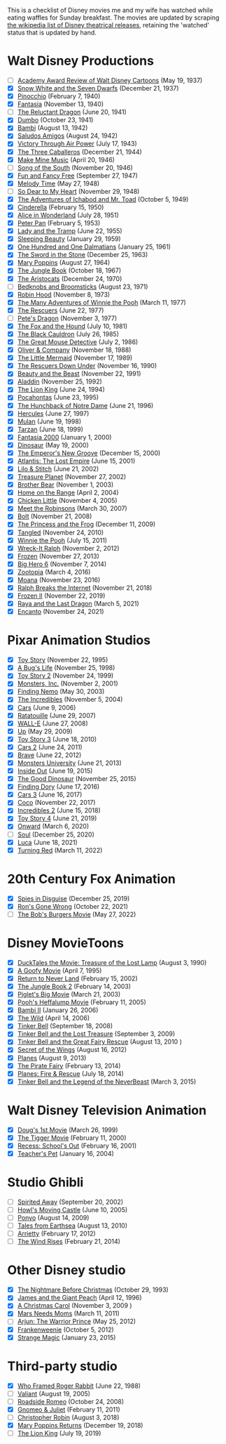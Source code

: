 This is a checklist of Disney movies me and my wife has watched while eating waffles for Sunday breakfast.
The movies are updated by scraping [the wikipedia list of Disney theatrical releases](https://en.wikipedia.org/wiki/List_of_Disney_theatrical_animated_feature_films), retaining the 'watched' status that is updated by hand.


# Walt Disney Productions

- [ ] [Academy Award Review of Walt Disney Cartoons](https://en.wikipedia.org/wiki/Academy_Award_Review_of_Walt_Disney_Cartoons)	(May 19, 1937)
- [x] [Snow White and the Seven Dwarfs](https://en.wikipedia.org/wiki/Snow_White_and_the_Seven_Dwarfs_(1937_film))	(December 21, 1937)
- [x] [Pinocchio](https://en.wikipedia.org/wiki/Pinocchio_(1940_film))	(February 7, 1940)
- [x] [Fantasia](https://en.wikipedia.org/wiki/Fantasia_(1940_film))	(November 13, 1940)
- [ ] [The Reluctant Dragon](https://en.wikipedia.org/wiki/The_Reluctant_Dragon_(1941_film))	(June 20, 1941)
- [x] [Dumbo](https://en.wikipedia.org/wiki/Dumbo)	(October 23, 1941)
- [x] [Bambi](https://en.wikipedia.org/wiki/Bambi)	(August 13, 1942)
- [x] [Saludos Amigos](https://en.wikipedia.org/wiki/Saludos_Amigos)	(August 24, 1942)
- [x] [Victory Through Air Power](https://en.wikipedia.org/wiki/Victory_Through_Air_Power_(film))	(July 17, 1943)
- [x] [The Three Caballeros](https://en.wikipedia.org/wiki/The_Three_Caballeros)	(December 21, 1944)
- [x] [Make Mine Music](https://en.wikipedia.org/wiki/Make_Mine_Music)	(April 20, 1946)
- [ ] [Song of the South](https://en.wikipedia.org/wiki/Song_of_the_South)	(November 20, 1946)
- [x] [Fun and Fancy Free](https://en.wikipedia.org/wiki/Fun_and_Fancy_Free)	(September 27, 1947)
- [x] [Melody Time](https://en.wikipedia.org/wiki/Melody_Time)	(May 27, 1948)
- [ ] [So Dear to My Heart](https://en.wikipedia.org/wiki/So_Dear_to_My_Heart)	(November 29, 1948)
- [x] [The Adventures of Ichabod and Mr. Toad](https://en.wikipedia.org/wiki/The_Adventures_of_Ichabod_and_Mr._Toad)	(October 5, 1949)
- [x] [Cinderella](https://en.wikipedia.org/wiki/Cinderella_(1950_film))	(February 15, 1950)
- [x] [Alice in Wonderland](https://en.wikipedia.org/wiki/Alice_in_Wonderland_(1951_film))	(July 28, 1951)
- [x] [Peter Pan](https://en.wikipedia.org/wiki/Peter_Pan_(1953_film))	(February 5, 1953)
- [x] [Lady and the Tramp](https://en.wikipedia.org/wiki/Lady_and_the_Tramp)	(June 22, 1955)
- [x] [Sleeping Beauty](https://en.wikipedia.org/wiki/Sleeping_Beauty_(1959_film))	(January 29, 1959)
- [x] [One Hundred and One Dalmatians](https://en.wikipedia.org/wiki/One_Hundred_and_One_Dalmatians)	(January 25, 1961)
- [x] [The Sword in the Stone](https://en.wikipedia.org/wiki/The_Sword_in_the_Stone_(1963_film))	(December 25, 1963)
- [x] [Mary Poppins](https://en.wikipedia.org/wiki/Mary_Poppins_(film))	(August 27, 1964)
- [x] [The Jungle Book](https://en.wikipedia.org/wiki/The_Jungle_Book_(1967_film))	(October 18, 1967)
- [x] [The Aristocats](https://en.wikipedia.org/wiki/The_Aristocats)	(December 24, 1970)
- [ ] [Bedknobs and Broomsticks](https://en.wikipedia.org/wiki/Bedknobs_and_Broomsticks)	(August 23, 1971)
- [x] [Robin Hood](https://en.wikipedia.org/wiki/Robin_Hood_(1973_film))	(November 8, 1973)
- [x] [The Many Adventures of Winnie the Pooh](https://en.wikipedia.org/wiki/The_Many_Adventures_of_Winnie_the_Pooh)	(March 11, 1977)
- [x] [The Rescuers](https://en.wikipedia.org/wiki/The_Rescuers)	(June 22, 1977)
- [ ] [Pete's Dragon](https://en.wikipedia.org/wiki/Pete%27s_Dragon_(1977_film))	(November 3, 1977)
- [x] [The Fox and the Hound](https://en.wikipedia.org/wiki/The_Fox_and_the_Hound_(film))	(July 10, 1981)
- [x] [The Black Cauldron](https://en.wikipedia.org/wiki/The_Black_Cauldron_(film))	(July 26, 1985)
- [x] [The Great Mouse Detective](https://en.wikipedia.org/wiki/The_Great_Mouse_Detective)	(July 2, 1986)
- [x] [Oliver & Company](https://en.wikipedia.org/wiki/Oliver_%26_Company)	(November 18, 1988)
- [x] [The Little Mermaid](https://en.wikipedia.org/wiki/The_Little_Mermaid_(1989_film))	(November 17, 1989)
- [x] [The Rescuers Down Under](https://en.wikipedia.org/wiki/The_Rescuers_Down_Under)	(November 16, 1990)
- [x] [Beauty and the Beast](https://en.wikipedia.org/wiki/Beauty_and_the_Beast_(1991_film))	(November 22, 1991)
- [x] [Aladdin](https://en.wikipedia.org/wiki/Aladdin_(1992_Disney_film))	(November 25, 1992)
- [x] [The Lion King](https://en.wikipedia.org/wiki/The_Lion_King)	(June 24, 1994)
- [x] [Pocahontas](https://en.wikipedia.org/wiki/Pocahontas_(1995_film))	(June 23, 1995)
- [x] [The Hunchback of Notre Dame](https://en.wikipedia.org/wiki/The_Hunchback_of_Notre_Dame_(1996_film))	(June 21, 1996)
- [x] [Hercules](https://en.wikipedia.org/wiki/Hercules_(1997_film))	(June 27, 1997)
- [x] [Mulan](https://en.wikipedia.org/wiki/Mulan_(1998_film))	(June 19, 1998)
- [x] [Tarzan](https://en.wikipedia.org/wiki/Tarzan_(1999_film))	(June 18, 1999)
- [x] [Fantasia 2000](https://en.wikipedia.org/wiki/Fantasia_2000)	(January 1, 2000)
- [x] [Dinosaur](https://en.wikipedia.org/wiki/Dinosaur_(film))	(May 19, 2000)
- [x] [The Emperor's New Groove](https://en.wikipedia.org/wiki/The_Emperor%27s_New_Groove)	(December 15, 2000)
- [x] [Atlantis: The Lost Empire](https://en.wikipedia.org/wiki/Atlantis:_The_Lost_Empire)	(June 15, 2001)
- [x] [Lilo & Stitch](https://en.wikipedia.org/wiki/Lilo_%26_Stitch)	(June 21, 2002)
- [x] [Treasure Planet](https://en.wikipedia.org/wiki/Treasure_Planet)	(November 27, 2002)
- [x] [Brother Bear](https://en.wikipedia.org/wiki/Brother_Bear)	(November 1, 2003)
- [x] [Home on the Range](https://en.wikipedia.org/wiki/Home_on_the_Range_(2004_film))	(April 2, 2004)
- [x] [Chicken Little](https://en.wikipedia.org/wiki/Chicken_Little_(2005_film))	(November 4, 2005)
- [x] [Meet the Robinsons](https://en.wikipedia.org/wiki/Meet_the_Robinsons)	(March 30, 2007)
- [x] [Bolt](https://en.wikipedia.org/wiki/Bolt_(2008_film))	(November 21, 2008)
- [x] [The Princess and the Frog](https://en.wikipedia.org/wiki/The_Princess_and_the_Frog)	(December 11, 2009)
- [x] [Tangled](https://en.wikipedia.org/wiki/Tangled)	(November 24, 2010)
- [x] [Winnie the Pooh](https://en.wikipedia.org/wiki/Winnie_the_Pooh_(2011_film))	(July 15, 2011)
- [x] [Wreck-It Ralph](https://en.wikipedia.org/wiki/Wreck-It_Ralph)	(November 2, 2012)
- [x] [Frozen](https://en.wikipedia.org/wiki/Frozen_(2013_film))	(November 27, 2013)
- [x] [Big Hero 6](https://en.wikipedia.org/wiki/Big_Hero_6_(film))	(November 7, 2014)
- [x] [Zootopia](https://en.wikipedia.org/wiki/Zootopia)	(March 4, 2016)
- [x] [Moana](https://en.wikipedia.org/wiki/Moana_(2016_film))	(November 23, 2016)
- [x] [Ralph Breaks the Internet](https://en.wikipedia.org/wiki/Ralph_Breaks_the_Internet)	(November 21, 2018)
- [x] [Frozen II](https://en.wikipedia.org/wiki/Frozen_II)	(November 22, 2019)
- [x] [Raya and the Last Dragon](https://en.wikipedia.org/wiki/Raya_and_the_Last_Dragon)	(March 5, 2021)
- [x] [Encanto](https://en.wikipedia.org/wiki/Encanto_(film))	(November 24, 2021)

# Pixar Animation Studios

- [x] [Toy Story](https://en.wikipedia.org/wiki/Toy_Story)	(November 22, 1995)
- [x] [A Bug's Life](https://en.wikipedia.org/wiki/A_Bug%27s_Life)	(November 25, 1998)
- [x] [Toy Story 2](https://en.wikipedia.org/wiki/Toy_Story_2)	(November 24, 1999)
- [x] [Monsters, Inc.](https://en.wikipedia.org/wiki/Monsters,_Inc.)	(November 2, 2001)
- [x] [Finding Nemo](https://en.wikipedia.org/wiki/Finding_Nemo)	(May 30, 2003)
- [x] [The Incredibles](https://en.wikipedia.org/wiki/The_Incredibles)	(November 5, 2004)
- [x] [Cars](https://en.wikipedia.org/wiki/Cars_(film))	(June 9, 2006)
- [x] [Ratatouille](https://en.wikipedia.org/wiki/Ratatouille_(film))	(June 29, 2007)
- [x] [WALL-E](https://en.wikipedia.org/wiki/WALL-E)	(June 27, 2008)
- [x] [Up](https://en.wikipedia.org/wiki/Up_(2009_film))	(May 29, 2009)
- [x] [Toy Story 3](https://en.wikipedia.org/wiki/Toy_Story_3)	(June 18, 2010)
- [x] [Cars 2](https://en.wikipedia.org/wiki/Cars_2)	(June 24, 2011)
- [x] [Brave](https://en.wikipedia.org/wiki/Brave_(2012_film))	(June 22, 2012)
- [x] [Monsters University](https://en.wikipedia.org/wiki/Monsters_University)	(June 21, 2013)
- [x] [Inside Out](https://en.wikipedia.org/wiki/Inside_Out_(2015_film))	(June 19, 2015)
- [x] [The Good Dinosaur](https://en.wikipedia.org/wiki/The_Good_Dinosaur)	(November 25, 2015)
- [x] [Finding Dory](https://en.wikipedia.org/wiki/Finding_Dory)	(June 17, 2016)
- [x] [Cars 3](https://en.wikipedia.org/wiki/Cars_3)	(June 16, 2017)
- [x] [Coco](https://en.wikipedia.org/wiki/Coco_(2017_film))	(November 22, 2017)
- [x] [Incredibles 2](https://en.wikipedia.org/wiki/Incredibles_2)	(June 15, 2018)
- [x] [Toy Story 4](https://en.wikipedia.org/wiki/Toy_Story_4)	(June 21, 2019)
- [x] [Onward](https://en.wikipedia.org/wiki/Onward_(film))	(March 6, 2020)
- [ ] [Soul](https://en.wikipedia.org/wiki/Soul_(2020_film))	(December 25, 2020)
- [x] [Luca](https://en.wikipedia.org/wiki/Luca_(2021_film))	(June 18, 2021)
- [x] [Turning Red](https://en.wikipedia.org/wiki/Turning_Red)	(March 11, 2022)

# 20th Century Fox Animation

- [x] [Spies in Disguise](https://en.wikipedia.org/wiki/Spies_in_Disguise)	(December 25, 2019)
- [x] [Ron's Gone Wrong](https://en.wikipedia.org/wiki/Ron%27s_Gone_Wrong)	(October 22, 2021)
- [ ] [The Bob's Burgers Movie](https://en.wikipedia.org/wiki/The_Bob%27s_Burgers_Movie)	(May 27, 2022)

# Disney MovieToons

- [x] [DuckTales the Movie: Treasure of the Lost Lamp](https://en.wikipedia.org/wiki/DuckTales_the_Movie:_Treasure_of_the_Lost_Lamp)	(August 3, 1990)
- [x] [A Goofy Movie](https://en.wikipedia.org/wiki/A_Goofy_Movie)	(April 7, 1995)
- [x] [Return to Never Land](https://en.wikipedia.org/wiki/Return_to_Never_Land)	(February 15, 2002)
- [x] [The Jungle Book 2](https://en.wikipedia.org/wiki/The_Jungle_Book_2)	(February 14, 2003)
- [x] [Piglet's Big Movie](https://en.wikipedia.org/wiki/Piglet%27s_Big_Movie)	(March 21, 2003)
- [x] [Pooh's Heffalump Movie](https://en.wikipedia.org/wiki/Pooh%27s_Heffalump_Movie)	(February 11, 2005)
- [x] [Bambi II](https://en.wikipedia.org/wiki/Bambi_II)	(January 26, 2006)
- [x] [The Wild](https://en.wikipedia.org/wiki/The_Wild)	(April 14, 2006)
- [x] [Tinker Bell](https://en.wikipedia.org/wiki/Tinker_Bell_(film))	(September 18, 2008)
- [x] [Tinker Bell and the Lost Treasure](https://en.wikipedia.org/wiki/Tinker_Bell_and_the_Lost_Treasure)	(September 3, 2009)
- [x] [Tinker Bell and the Great Fairy Rescue](https://en.wikipedia.org/wiki/Tinker_Bell_and_the_Great_Fairy_Rescue)	(August 13, 2010 )
- [x] [Secret of the Wings](https://en.wikipedia.org/wiki/Secret_of_the_Wings)	(August 16, 2012)
- [x] [Planes](https://en.wikipedia.org/wiki/Planes_(film))	(August 9, 2013)
- [x] [The Pirate Fairy](https://en.wikipedia.org/wiki/The_Pirate_Fairy)	(February 13, 2014)
- [x] [Planes: Fire & Rescue](https://en.wikipedia.org/wiki/Planes:_Fire_%26_Rescue)	(July 18, 2014)
- [x] [Tinker Bell and the Legend of the NeverBeast](https://en.wikipedia.org/wiki/Tinker_Bell_and_the_Legend_of_the_NeverBeast)	(March 3, 2015)

# Walt Disney Television Animation

- [x] [Doug's 1st Movie](https://en.wikipedia.org/wiki/Doug%27s_1st_Movie)	(March 26, 1999)
- [x] [The Tigger Movie](https://en.wikipedia.org/wiki/The_Tigger_Movie)	(February 11, 2000)
- [x] [Recess: School's Out](https://en.wikipedia.org/wiki/Recess:_School%27s_Out)	(February 16, 2001)
- [x] [Teacher's Pet](https://en.wikipedia.org/wiki/Teacher%27s_Pet_(2004_film))	(January 16, 2004)

# Studio Ghibli

- [ ] [Spirited Away](https://en.wikipedia.org/wiki/Spirited_Away)	(September 20, 2002)
- [ ] [Howl's Moving Castle](https://en.wikipedia.org/wiki/Howl%27s_Moving_Castle_(film))	(June 10, 2005)
- [ ] [Ponyo](https://en.wikipedia.org/wiki/Ponyo)	(August 14, 2009)
- [ ] [Tales from Earthsea](https://en.wikipedia.org/wiki/Tales_from_Earthsea_(film))	(August 13, 2010)
- [ ] [Arrietty](https://en.wikipedia.org/wiki/Arrietty)	(February 17, 2012)
- [ ] [The Wind Rises](https://en.wikipedia.org/wiki/The_Wind_Rises)	(February 21, 2014)

# Other Disney studio

- [x] [The Nightmare Before Christmas](https://en.wikipedia.org/wiki/The_Nightmare_Before_Christmas)	(October 29, 1993)
- [x] [James and the Giant Peach](https://en.wikipedia.org/wiki/James_and_the_Giant_Peach_(film))	(April 12, 1996)
- [x] [A Christmas Carol](https://en.wikipedia.org/wiki/A_Christmas_Carol_(2009_film))	(November 3, 2009 )
- [x] [Mars Needs Moms](https://en.wikipedia.org/wiki/Mars_Needs_Moms)	(March 11, 2011)
- [ ] [Arjun: The Warrior Prince](https://en.wikipedia.org/wiki/Arjun:_The_Warrior_Prince)	(May 25, 2012)
- [x] [Frankenweenie](https://en.wikipedia.org/wiki/Frankenweenie_(2012_film))	(October 5, 2012)
- [x] [Strange Magic](https://en.wikipedia.org/wiki/Strange_Magic_(film))	(January 23, 2015)

# Third-party studio

- [x] [Who Framed Roger Rabbit](https://en.wikipedia.org/wiki/Who_Framed_Roger_Rabbit)	(June 22, 1988)
- [ ] [Valiant](https://en.wikipedia.org/wiki/Valiant_(film))	(August 19, 2005)
- [ ] [Roadside Romeo](https://en.wikipedia.org/wiki/Roadside_Romeo)	(October 24, 2008)
- [x] [Gnomeo & Juliet](https://en.wikipedia.org/wiki/Gnomeo_%26_Juliet)	(February 11, 2011)
- [ ] [Christopher Robin](https://en.wikipedia.org/wiki/Christopher_Robin_(film))	(August 3, 2018)
- [x] [Mary Poppins Returns](https://en.wikipedia.org/wiki/Mary_Poppins_Returns)	(December 19, 2018)
- [ ] [The Lion King](https://en.wikipedia.org/wiki/The_Lion_King_(2019_film))	(July 19, 2019)
